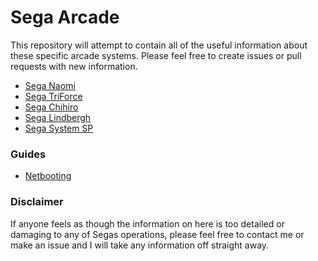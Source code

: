 # Sega Arcade

This repository will attempt to contain all of the useful information about these specific arcade systems. Please feel free to create issues or pull requests with new information.

- [Sega Naomi](Naomi.md)
- [Sega TriForce](TriForce.md)
- [Sega Chihiro](Chihiro.md)
- [Sega Lindbergh](Lindbergh.md)
- [Sega System SP](SystemSP.md)

### Guides

- [Netbooting](Netbooting.md)


### Disclaimer

If anyone feels as though the information on here is too detailed or damaging to any of Segas operations, please feel free to contact me or make an issue and I will take any information off straight away.
